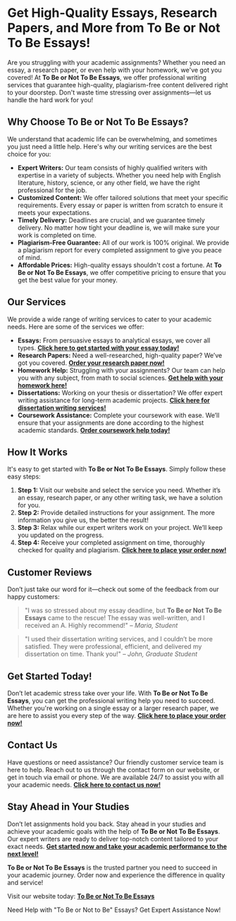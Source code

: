 <h1>Get High-Quality Essays, Research Papers, and More from To Be or Not To Be Essays!</h1>

<p>Are you struggling with your academic assignments? Whether you need an essay, a research paper, or even help with your homework, we've got you covered! At <strong>To Be or Not To Be Essays</strong>, we offer professional writing services that guarantee high-quality, plagiarism-free content delivered right to your doorstep. Don't waste time stressing over assignments—let us handle the hard work for you!</p>

<h2>Why Choose To Be or Not To Be Essays?</h2>

<p>We understand that academic life can be overwhelming, and sometimes you just need a little help. Here's why our writing services are the best choice for you:</p>

<ul>
    <li><strong>Expert Writers:</strong> Our team consists of highly qualified writers with expertise in a variety of subjects. Whether you need help with English literature, history, science, or any other field, we have the right professional for the job.</li>
    <li><strong>Customized Content:</strong> We offer tailored solutions that meet your specific requirements. Every essay or paper is written from scratch to ensure it meets your expectations.</li>
    <li><strong>Timely Delivery:</strong> Deadlines are crucial, and we guarantee timely delivery. No matter how tight your deadline is, we will make sure your work is completed on time.</li>
    <li><strong>Plagiarism-Free Guarantee:</strong> All of our work is 100% original. We provide a plagiarism report for every completed assignment to give you peace of mind.</li>
    <li><strong>Affordable Prices:</strong> High-quality essays shouldn't cost a fortune. At <strong>To Be or Not To Be Essays</strong>, we offer competitive pricing to ensure that you get the best value for your money.</li>
</ul>

<h2>Our Services</h2>

<p>We provide a wide range of writing services to cater to your academic needs. Here are some of the services we offer:</p>

<ul>
    <li><strong>Essays:</strong> From persuasive essays to analytical essays, we cover all types. <a href="https://tinyurl.com/topessay?keyword=to+be+or+not+to+be+essays" target="_blank"><strong>Click here to get started with your essay today!</strong></a></li>
    <li><strong>Research Papers:</strong> Need a well-researched, high-quality paper? We’ve got you covered. <a href="https://tinyurl.com/topessay?keyword=to+be+or+not+to+be+essays" target="_blank"><strong>Order your research paper now!</strong></a></li>
    <li><strong>Homework Help:</strong> Struggling with your assignments? Our team can help you with any subject, from math to social sciences. <a href="https://tinyurl.com/topessay?keyword=to+be+or+not+to+be+essays" target="_blank"><strong>Get help with your homework here!</strong></a></li>
    <li><strong>Dissertations:</strong> Working on your thesis or dissertation? We offer expert writing assistance for long-term academic projects. <a href="https://tinyurl.com/topessay?keyword=to+be+or+not+to+be+essays" target="_blank"><strong>Click here for dissertation writing services!</strong></a></li>
    <li><strong>Coursework Assistance:</strong> Complete your coursework with ease. We’ll ensure that your assignments are done according to the highest academic standards. <a href="https://tinyurl.com/topessay?keyword=to+be+or+not+to+be+essays" target="_blank"><strong>Order coursework help today!</strong></a></li>
</ul>

<h2>How It Works</h2>

<p>It's easy to get started with <strong>To Be or Not To Be Essays</strong>. Simply follow these easy steps:</p>

<ol>
    <li><strong>Step 1:</strong> Visit our website and select the service you need. Whether it’s an essay, research paper, or any other writing task, we have a solution for you.</li>
    <li><strong>Step 2:</strong> Provide detailed instructions for your assignment. The more information you give us, the better the result!</li>
    <li><strong>Step 3:</strong> Relax while our expert writers work on your project. We’ll keep you updated on the progress.</li>
    <li><strong>Step 4:</strong> Receive your completed assignment on time, thoroughly checked for quality and plagiarism. <a href="https://tinyurl.com/topessay?keyword=to+be+or+not+to+be+essays" target="_blank"><strong>Click here to place your order now!</strong></a></li>
</ol>

<h2>Customer Reviews</h2>

<p>Don’t just take our word for it—check out some of the feedback from our happy customers:</p>

<blockquote>
    <p>"I was so stressed about my essay deadline, but <strong>To Be or Not To Be Essays</strong> came to the rescue! The essay was well-written, and I received an A. Highly recommend!" – <em>Maria, Student</em></p>
</blockquote>

<blockquote>
    <p>"I used their dissertation writing services, and I couldn’t be more satisfied. They were professional, efficient, and delivered my dissertation on time. Thank you!" – <em>John, Graduate Student</em></p>
</blockquote>

<h2>Get Started Today!</h2>

<p>Don’t let academic stress take over your life. With <strong>To Be or Not To Be Essays</strong>, you can get the professional writing help you need to succeed. Whether you're working on a single essay or a larger research paper, we are here to assist you every step of the way. <a href="https://tinyurl.com/topessay?keyword=to+be+or+not+to+be+essays" target="_blank"><strong>Click here to place your order now!</strong></a></p>

<h2>Contact Us</h2>

<p>Have questions or need assistance? Our friendly customer service team is here to help. Reach out to us through the contact form on our website, or get in touch via email or phone. We are available 24/7 to assist you with all your academic needs. <a href="https://tinyurl.com/topessay?keyword=to+be+or+not+to+be+essays" target="_blank"><strong>Click here to contact us now!</strong></a></p>

<h2>Stay Ahead in Your Studies</h2>

<p>Don’t let assignments hold you back. Stay ahead in your studies and achieve your academic goals with the help of <strong>To Be or Not To Be Essays</strong>. Our expert writers are ready to deliver top-notch content tailored to your exact needs. <a href="https://tinyurl.com/topessay?keyword=to+be+or+not+to+be+essays" target="_blank"><strong>Get started now and take your academic performance to the next level!</strong></a></p>

<p><strong>To Be or Not To Be Essays</strong> is the trusted partner you need to succeed in your academic journey. Order now and experience the difference in quality and service!</p>

<p>Visit our website today: <a href="https://tinyurl.com/topessay?keyword=to+be+or+not+to+be+essays" target="_blank"><strong>To Be or Not To Be Essays</strong></a></p>
Need Help with "To Be or Not to Be" Essays? Get Expert Assistance Now!
